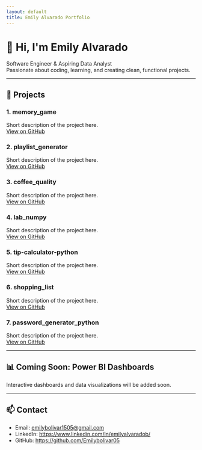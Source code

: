 ```yaml
---
layout: default
title: Emily Alvarado Portfolio
---
```


# 👋 Hi, I'm Emily Alvarado
Software Engineer & Aspiring Data Analyst  
Passionate about coding, learning, and creating clean, functional projects.

---

## 📂 Projects

### 1. memory_game
Short description of the project here.  
[View on GitHub](https://github.com/Emilybolivar05/memory_game)

### 2. playlist_generator
Short description of the project here.  
[View on GitHub](https://github.com/Emilybolivar05/playlist_generator)

### 3. coffee_quality
Short description of the project here.  
[View on GitHub](https://github.com/Emilybolivar05/coffee_quality)

### 4. lab_numpy
Short description of the project here.  
[View on GitHub](https://github.com/Emilybolivar05/lab_numpy)

### 5. tip-calculator-python
Short description of the project here.  
[View on GitHub](https://github.com/Emilybolivar05/tip-calculator-python)

### 6. shopping_list
Short description of the project here.  
[View on GitHub](https://github.com/Emilybolivar05/shopping_list)

### 7. password_generator_python
Short description of the project here.  
[View on GitHub](https://github.com/Emilybolivar05/password_generator_python)

---

## 📊 Coming Soon: Power BI Dashboards
Interactive dashboards and data visualizations will be added soon.

---

## 📫 Contact
- Email: emilybolivar1505@gmail.com
- LinkedIn: https://www.linkedin.com/in/emilyalvaradob/  
- GitHub: https://github.com/Emilybolivar05
